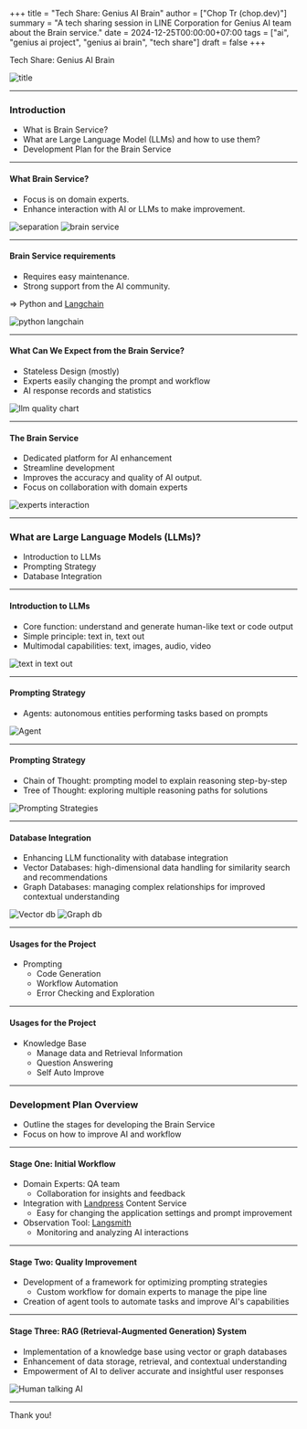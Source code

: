 +++
title = "Tech Share: Genius AI Brain"
author = ["Chop Tr (chop.dev)"]
summary = "A tech sharing session in LINE Corporation for Genius AI team about the Brain service."
date = 2024-12-25T00:00:00+07:00
tags = ["ai", "genius ai project", "genius ai brain", "tech share"]
draft = false
+++

Tech Share: Genius AI Brain

![title](./image1.jpeg) <!-- .element: width="80%" -->

---

### Introduction

- What is Brain Service?
- What are Large Language Model (LLMs) and how to use them?
- Development Plan for the Brain Service

---

#### What Brain Service?

- Focus is on domain experts.
- Enhance interaction with AI or LLMs to make improvement.

![separation](./image3.png) <!-- .element: width="40%" -->
![brain service](./image2.jpg) <!-- .element: width="40%" -->

---

#### Brain Service requirements

- Requires easy maintenance.
- Strong support from the AI community.

=> Python and [Langchain](https://www.langchain.com/)

![python langchain](./image4.png) <!-- .element: width="60%" -->

---

#### What Can We Expect from the Brain Service?

- Stateless Design (mostly)
- Experts easily changing the prompt and workflow
- AI response records and statistics

![llm quality chart](./image5.png) <!-- .element: width="60%" -->

---

#### The Brain Service

- Dedicated platform for AI enhancement
- Streamline development
- Improves the accuracy and quality of AI output.
- Focus on collaboration with domain experts

![experts interaction](./image6.png) <!-- .element: width="40%" -->

---

### What are Large Language Models (LLMs)?

- Introduction to LLMs
- Prompting Strategy
- Database Integration

---

#### Introduction to LLMs

- Core function: understand and generate human-like text or code output
- Simple principle: text in, text out
- Multimodal capabilities: text, images, audio, video

![text in text out](./image7.jpg) <!-- .element: width="80%" -->

---

#### Prompting Strategy

- Agents: autonomous entities performing tasks based on prompts

![Agent](./image8.png) <!-- .element: width="80%" -->

---

#### Prompting Strategy

- Chain of Thought: prompting model to explain reasoning step-by-step
- Tree of Thought: exploring multiple reasoning paths for solutions

![Prompting Strategies](./image12.png) <!-- .element: width="80%" -->

---

#### Database Integration

- Enhancing LLM functionality with database integration
- Vector Databases: high-dimensional data handling for similarity search and recommendations
- Graph Databases: managing complex relationships for improved contextual understanding

![Vector db](./image9.jpg) <!-- .element: width="40%" -->
![Graph db](./image10.png) <!-- .element: width="40%" -->

---

#### Usages for the Project

- Prompting
    - Code Generation
    - Workflow Automation
    - Error Checking and Exploration

---

#### Usages for the Project

- Knowledge Base
    - Manage data and Retrieval Information
    - Question Answering
    - Self Auto Improve

---

### Development Plan Overview

- Outline the stages for developing the Brain Service
- Focus on how to improve AI and workflow

---

#### Stage One: Initial Workflow

- Domain Experts: QA team
    - Collaboration for insights and feedback
- Integration with [Landpress](https://landpress-content-v2.linecorp.com/projects/mmn2ni86hi6muysnargzn18t/content/collections/test_case_prompts/items) Content Service
    - Easy for changing the application settings and prompt improvement
- Observation Tool: [Langsmith](https://www.langchain.com/langsmith)
    - Monitoring and analyzing AI interactions

---

#### Stage Two: Quality Improvement

- Development of a framework for optimizing prompting strategies
    - Custom workflow for domain experts to manage the pipe line
- Creation of agent tools to automate tasks and improve AI's capabilities

---

#### Stage Three: RAG (Retrieval-Augmented Generation) System

- Implementation of a knowledge base using vector or graph databases
- Enhancement of data storage, retrieval, and contextual understanding
- Empowerment of AI to deliver accurate and insightful user responses

![Human talking AI](./image11.jpeg) <!-- .element: width="30%" -->

---

Thank you!
